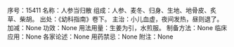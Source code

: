 序号：15411
名称：人参当归散
组成：人参、麦冬、归身、生地、地骨皮、炙草、柴胡。
出处：《幼科指南》卷下。
主治：小儿血虚，夜间发热，昼则退了。
加减：None
功效：None
用法用量：生姜为引，水煎服。
制备方法：None
临床应用：None
各家论述：None
用药禁忌：None
附注：None
